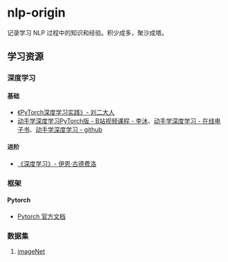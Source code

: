 # nlp-origin

记录学习 NLP 过程中的知识和经验。积少成多，聚沙成塔。

## 学习资源

### 深度学习

#### 基础
* [《PyTorch深度学习实践》- 刘二大人](https://www.bilibili.com/video/BV1Y7411d7Ys/)
* [动手学深度学习PyTorch版 - B站视频课程 - 李沐](https://space.bilibili.com/1567748478/channel/seriesdetail?sid=358497)、[动手学深度学习 - 在线电子书](http://zh.d2l.ai/)、[动手学深度学习 - github](https://github.com/d2l-ai/d2l-zh)

#### 进阶
* [《深度学习》- 伊恩·古德费洛](https://book.douban.com/subject/27087503/)

### 框架

#### Pytorch
* [Pytorch 官方文档](https://pytorch.org/docs/stable/index.html)

### 数据集
1. [imageNet](https://www.image-net.org/index.php)
